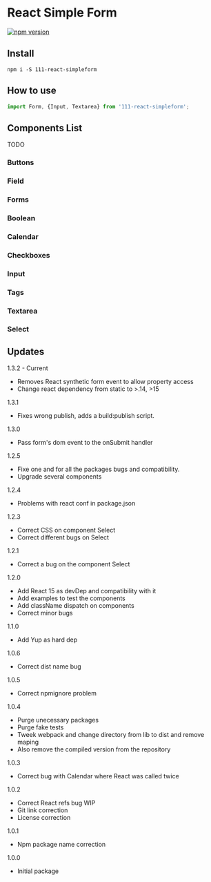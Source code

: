 # React Simple Form
[![npm version](https://badge.fury.io/js/111-react-simpleform.svg)](https://badge.fury.io/js/111-react-simpleform)

## Install

```
npm i -S 111-react-simpleform
```


## How to use

```javascript
import Form, {Input, Textarea} from '111-react-simpleform';
````


## Components List

TODO

### Buttons
### Field
### Forms

### Boolean
### Calendar
### Checkboxes
### Input
### Tags
### Textarea
### Select

## Updates

1.3.2 - Current
* Removes React synthetic form event to allow property access
* Change react dependency from static to >.14, >15

1.3.1
* Fixes wrong publish, adds a build:publish script.

1.3.0
* Pass form's dom event to the onSubmit handler

1.2.5
* Fixe one and for all the packages bugs and compatibility.
* Upgrade several components

1.2.4
* Problems with react conf in package.json

1.2.3
* Correct CSS on component Select
* Correct different bugs on Select

1.2.1
* Correct a bug on the component Select

1.2.0
* Add React 15 as devDep and compatibility with it
* Add examples to test the components
* Add className dispatch on components
* Correct minor bugs

1.1.0
* Add Yup as hard dep

1.0.6
* Correct dist name bug

1.0.5
* Correct npmignore problem

1.0.4
* Purge unecessary packages
* Purge fake tests
* Tweek webpack and change directory from lib to dist and remove maping
* Also remove the compiled version from the repository

1.0.3
* Correct bug with Calendar where React was called twice

1.0.2
* Correct React refs bug WIP
* Git link correction
* License correction

1.0.1
* Npm package name correction

1.0.0
* Initial package
